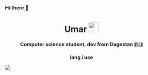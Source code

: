 ### Hi there 👋

<!--
**shhuzen/shhuzen** is a ✨ _special_ ✨ repository because its `README.md` (this file) appears on your GitHub profile.

Here are some ideas to get you started:

- 🔭 I’m currently working on ...
- 🌱 I’m currently learning ...
- 👯 I’m looking to collaborate on ...
- 🤔 I’m looking for help with ...
- 💬 Ask me about ...
- 📫 How to reach me: ...
- 😄 Pronouns: ...
- ⚡ Fun fact: ...
-->
<h1 align="center"I'm <a href="https://daniilshat.ru/" target="_blank">Umar</a> 
<img src="https://github.com/blackcater/blackcater/raw/main/images/Hi.gif" height="32"/></h1>
<h3 align="center">Computer science student, dev from Dagestan 🇷🇺</h3>

<h3 align="center">lang i use </h3>
<img src="https://img.shields.io/badge/javascript-%23323330.svg?style=for-the-badge&logo=javascript&logoColor=%23F7DF1E">
